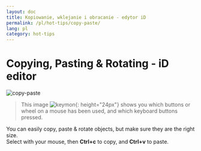 ```yaml
---
layout: doc
title: Kopiowanie, wklejanie i obracanie - edytor iD
permalink: /pl/hot-tips/copy-paste/
lang: pl
category: hot-tips
---
```


Copying, Pasting & Rotating - iD editor
============

![copy-paste][]

> This image ![keymon]{: height="24px"} shows you which buttons or wheel on a mouse has been used, and which keyboard buttons pressed.  

You can easily copy, paste & rotate objects, but make sure they are the right size.  
Select with your mouse, then **Ctrl+c** to copy, and **Ctrl+v** to paste.  

[copy-paste]:/images/hot-tips/copy-paste.gif
[keymon]:/images/hot-tips/keymon.png